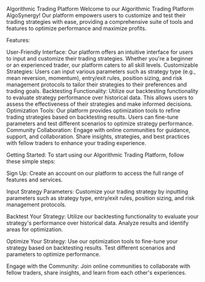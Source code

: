 Algorithmic Trading Platform
Welcome to our Algorithmic Trading Platform AlgoSynergy! Our platform empowers users to customize and test their trading strategies with ease, providing a comprehensive suite of tools and features to optimize performance and maximize profits.

Features:

User-Friendly Interface: Our platform offers an intuitive interface for users to input and customize their trading strategies. Whether you're a beginner or an experienced trader, our platform caters to all skill levels.
Customizable Strategies: Users can input various parameters such as strategy type (e.g., mean reversion, momentum), entry/exit rules, position sizing, and risk management protocols to tailor their strategies to their preferences and trading goals.
Backtesting Functionality: Utilize our backtesting functionality to evaluate strategy performance over historical data. This allows users to assess the effectiveness of their strategies and make informed decisions.
Optimization Tools: Our platform provides optimization tools to refine trading strategies based on backtesting results. Users can fine-tune parameters and test different scenarios to optimize strategy performance.
Community Collaboration: Engage with online communities for guidance, support, and collaboration. Share insights, strategies, and best practices with fellow traders to enhance your trading experience.


Getting Started:
To start using our Algorithmic Trading Platform, follow these simple steps:

Sign Up: Create an account on our platform to access the full range of features and services.

Input Strategy Parameters: Customize your trading strategy by inputting parameters such as strategy type, entry/exit rules, position sizing, and risk management protocols.

Backtest Your Strategy: Utilize our backtesting functionality to evaluate your strategy's performance over historical data. Analyze results and identify areas for optimization.

Optimize Your Strategy: Use our optimization tools to fine-tune your strategy based on backtesting results. Test different scenarios and parameters to optimize performance.

Engage with the Community: Join online communities to collaborate with fellow traders, share insights, and learn from each other's experiences.

